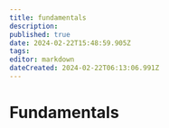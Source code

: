 ```yaml
---
title: fundamentals
description: 
published: true
date: 2024-02-22T15:48:59.905Z
tags: 
editor: markdown
dateCreated: 2024-02-22T06:13:06.991Z
---
```


# Fundamentals

